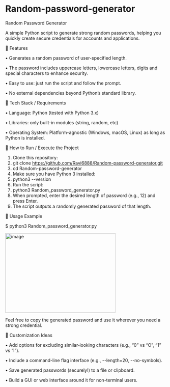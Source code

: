 # Random-password-generator
Random Password Generator

A simple Python script to generate strong random passwords, helping you quickly create secure credentials for accounts and applications.

	Features

•	Generates a random password of user-specified length.

•	The password includes uppercase letters, lowercase letters, digits and special characters to enhance security.

•	Easy to use: just run the script and follow the prompt.

•	No external dependencies beyond Python’s standard library.

	Tech Stack / Requirements

•	Language: Python (tested with Python 3.x)

•	Libraries: only built-in modules (string, random, etc)

•	Operating System: Platform-agnostic (Windows, macOS, Linux) as long as Python is installed.

	How to Run / Execute the Project

1.	Clone this repository:
2.	git clone https://github.com/Ravi6888/Random-password-generator.git
3.	cd Random-password-generator
4.	Make sure you have Python 3 installed:
5.	python3 --version
6.	Run the script:
7.	python3 Random_password_generator.py
8.	When prompted, enter the desired length of password (e.g., 12) and press Enter.
9.	The script outputs a randomly generated password of that length.

	Usage Example

$ python3 Random_password_generator.py

<img width="346" height="250" alt="image" src="https://github.com/user-attachments/assets/9963fc36-e23d-48fa-95ca-c4c3245aade9" />

   
Feel free to copy the generated password and use it wherever you need a strong credential.

	Customization Ideas

•	Add options for excluding similar‐looking characters (e.g., “0” vs “O”, “1” vs “l”).

•	Include a command-line flag interface (e.g., --length=20, --no-symbols).

•	Save generated passwords (securely!) to a file or clipboard.

•	Build a GUI or web interface around it for non-terminal users.
